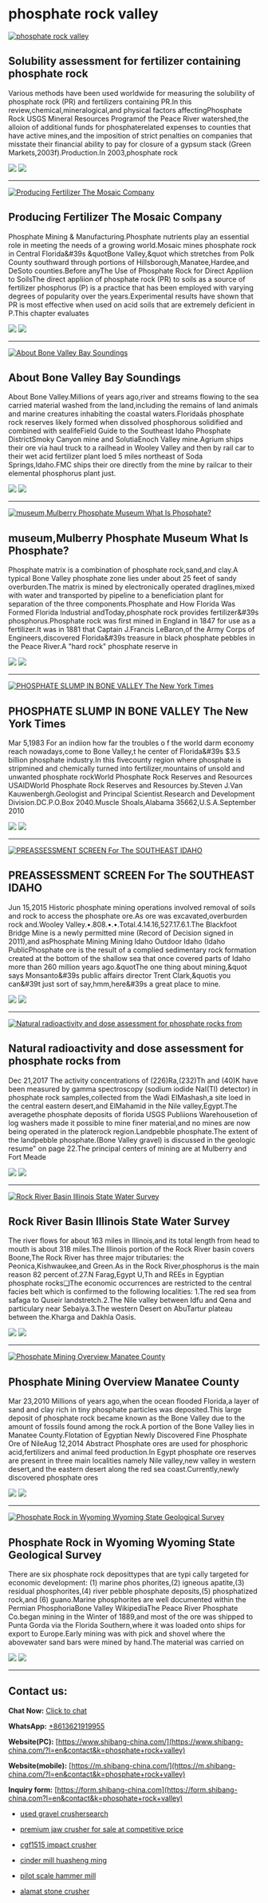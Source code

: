 # phosphate rock valley

<a href="https://swt.shibang-china.com/?l=en&img&k=phosphate+rock+valley" target="_blank">![phosphate rock valley](http://static.shibang-china.com/all-800x300/1422.jpg)</a>

## Solubility assessment for fertilizer containing phosphate rock
Various methods have been used worldwide for measuring the solubility of phosphate rock (PR) and fertilizers containing PR.In this review,chemical,mineralogical,and physical factors affectingPhosphate Rock USGS Mineral Resources Programof the Peace River watershed,the alloion of additional funds for phosphaterelated expenses to counties that have active mines,and the imposition of strict penalties on companies that misstate their financial ability to pay for closure of a gypsum stack (Green Markets,2003f).Production.In 2003,phosphate rock


<a href="https://whatsapp.shibangsoft.com/WhatsApp.php" target="_blank" title="WhatsApp">![](http://static.shibang-china.com/icon/whatsapp.png)</a> <a href="https://swt.shibang-china.com/?l=en&icon&k=phosphate+rock+valley" target="_blank">![](http://static.shibang-china.com/icon/chat-en.png)</a>

---

<a href="https://swt.shibang-china.com/?l=en&img&k=phosphate+rock+valley" target="_blank">![Producing Fertilizer The Mosaic Company](http://static.shibang-china.com/all-800x300/985.jpg)</a>

## Producing Fertilizer The Mosaic Company
Phosphate Mining & Manufacturing.Phosphate nutrients play an essential role in meeting the needs of a growing world.Mosaic mines phosphate rock in Central Florida&#39s &quotBone Valley,&quot which stretches from Polk County southward through portions of Hillsborough,Manatee,Hardee,and DeSoto counties.Before anyThe Use of Phosphate Rock for Direct Appliion to SoilsThe direct appliion of phosphate rock (PR) to soils as a source of fertilizer phosphorus (P) is a practice that has been employed with varying degrees of popularity over the years.Experimental results have shown that PR is most effective when used on acid soils that are extremely deficient in P.This chapter evaluates


<a href="https://whatsapp.shibangsoft.com/WhatsApp.php" target="_blank" title="WhatsApp">![](http://static.shibang-china.com/icon/whatsapp.png)</a> <a href="https://swt.shibang-china.com/?l=en&icon&k=phosphate+rock+valley" target="_blank">![](http://static.shibang-china.com/icon/chat-en.png)</a>

---

<a href="https://swt.shibang-china.com/?l=en&img&k=phosphate+rock+valley" target="_blank">![About Bone Valley Bay Soundings](http://static.shibang-china.com/all-800x300/438.jpg)</a>

## About Bone Valley Bay Soundings
About Bone Valley.Millions of years ago,river and streams flowing to the sea carried material washed from the land,including the remains of land animals and marine creatures inhabiting the coastal waters.Floridaâs phosphate rock reserves likely formed when dissolved phosphorous solidified and combined with sealifeField Guide to the Southeast Idaho Phosphate DistrictSmoky Canyon mine and SolutiaEnoch Valley mine.Agrium ships their ore via haul truck to a railhead in Wooley Valley and then by rail car to their wet acid fertilizer plant loed 5 miles northeast of Soda Springs,Idaho.FMC ships their ore directly from the mine by railcar to their elemental phosphorus plant just.


<a href="https://whatsapp.shibangsoft.com/WhatsApp.php" target="_blank" title="WhatsApp">![](http://static.shibang-china.com/icon/whatsapp.png)</a> <a href="https://swt.shibang-china.com/?l=en&icon&k=phosphate+rock+valley" target="_blank">![](http://static.shibang-china.com/icon/chat-en.png)</a>

---

<a href="https://swt.shibang-china.com/?l=en&img&k=phosphate+rock+valley" target="_blank">![museum,Mulberry Phosphate Museum What Is Phosphate?](http://static.shibang-china.com/all-800x300/309.jpg)</a>

## museum,Mulberry Phosphate Museum What Is Phosphate?
Phosphate matrix is a combination of phosphate rock,sand,and clay.A typical Bone Valley phosphate zone lies under about 25 feet of sandy overburden.The matrix is mined by electronically operated draglines,mixed with water and transported by pipeline to a beneficiation plant for separation of the three components.Phosphate and How Florida Was Formed Florida Industrial andToday,phosphate rock provides fertilizer&#39s phosphorus.Phosphate rock was first mined in England in 1847 for use as a fertilizer.It was in 1881 that Captain J.Francis LeBaron,of the Army Corps of Engineers,discovered Florida&#39s treasure in black phosphate pebbles in the Peace River.A "hard rock" phosphate reserve in


<a href="https://whatsapp.shibangsoft.com/WhatsApp.php" target="_blank" title="WhatsApp">![](http://static.shibang-china.com/icon/whatsapp.png)</a> <a href="https://swt.shibang-china.com/?l=en&icon&k=phosphate+rock+valley" target="_blank">![](http://static.shibang-china.com/icon/chat-en.png)</a>

---

<a href="https://swt.shibang-china.com/?l=en&img&k=phosphate+rock+valley" target="_blank">![PHOSPHATE SLUMP IN BONE VALLEY The New York Times](http://static.shibang-china.com/all-800x300/905.jpg)</a>

## PHOSPHATE SLUMP IN BONE VALLEY The New York Times
Mar 5,1983 For an indiion how far the troubles o f the world darm economy reach nowadays,come to Bone Valley,t he center of Florida&#39s $3.5 billion phosphate industry.In this fivecounty region where phosphate is stripmined and chemically turned into fertilizer,mountains of unsold and unwanted phosphate rockWorld Phosphate Rock Reserves and Resources USAIDWorld Phosphate Rock Reserves and Resources by.Steven J.Van Kauwenbergh.Geologist and Principal Scientist.Research and Development Division.DC.P.O.Box 2040.Muscle Shoals,Alabama 35662,U.S.A.September 2010


<a href="https://whatsapp.shibangsoft.com/WhatsApp.php" target="_blank" title="WhatsApp">![](http://static.shibang-china.com/icon/whatsapp.png)</a> <a href="https://swt.shibang-china.com/?l=en&icon&k=phosphate+rock+valley" target="_blank">![](http://static.shibang-china.com/icon/chat-en.png)</a>

---

<a href="https://swt.shibang-china.com/?l=en&img&k=phosphate+rock+valley" target="_blank">![PREASSESSMENT SCREEN For The SOUTHEAST IDAHO](http://static.shibang-china.com/all-800x300/1019.jpg)</a>

## PREASSESSMENT SCREEN For The SOUTHEAST IDAHO
Jun 15,2015 Historic phosphate mining operations involved removal of soils and rock to access the phosphate ore.As ore was excavated,overburden rock and.Wooley Valley.•.808.•.•.Total.4.14.16,527.17.6.1.The Blackfoot Bridge Mine is a newly permitted mine (Record of Decision signed in 2011),and asPhosphate Mining Mining Idaho Outdoor Idaho (Idaho PublicPhosphate ore is the result of a complied sedimentary rock formation created at the bottom of the shallow sea that once covered parts of Idaho more than 260 million years ago.&quotThe one thing about mining,&quot says Monsanto&#39s public affairs director Trent Clark,&quotis you can&#39t just sort of say,hmm,here&#39s a great place to mine.


<a href="https://whatsapp.shibangsoft.com/WhatsApp.php" target="_blank" title="WhatsApp">![](http://static.shibang-china.com/icon/whatsapp.png)</a> <a href="https://swt.shibang-china.com/?l=en&icon&k=phosphate+rock+valley" target="_blank">![](http://static.shibang-china.com/icon/chat-en.png)</a>

---

<a href="https://swt.shibang-china.com/?l=en&img&k=phosphate+rock+valley" target="_blank">![Natural radioactivity and dose assessment for phosphate rocks from](http://static.shibang-china.com/all-800x300/235.jpg)</a>

## Natural radioactivity and dose assessment for phosphate rocks from
Dec 21,2017 The activity concentrations of (226)Ra,(232)Th and (40)K have been measured by gamma spectroscopy (sodium iodide NaI(Tl) detector) in phosphate rock samples,collected from the Wadi ElMashash,a site loed in the central eastern desert,and ElMahamid in the Nile valley,Egypt.The averagethe phosphate deposits of florida USGS Publiions Warehousetion of log washers made it possible to mine finer material,and no mines are now being operated in the platerock region.Landpebble phosphate.The extent of the landpebble phosphate.(Bone Valley gravel) is discussed in the geologic resume" on page 22.The principal centers of mining are at Mulberry and Fort Meade


<a href="https://whatsapp.shibangsoft.com/WhatsApp.php" target="_blank" title="WhatsApp">![](http://static.shibang-china.com/icon/whatsapp.png)</a> <a href="https://swt.shibang-china.com/?l=en&icon&k=phosphate+rock+valley" target="_blank">![](http://static.shibang-china.com/icon/chat-en.png)</a>

---

<a href="https://swt.shibang-china.com/?l=en&img&k=phosphate+rock+valley" target="_blank">![Rock River Basin Illinois State Water Survey](http://static.shibang-china.com/all-800x300/984.jpg)</a>

## Rock River Basin Illinois State Water Survey
The river flows for about 163 miles in Illinois,and its total length from head to mouth is about 318 miles.The Illinois portion of the Rock River basin covers Boone,The Rock River has three major tributaries: the Peonica,Kishwaukee,and Green.As in the Rock River,phosphorus is the main reason 82 percent of.27.N Farag,Egypt U,Th and REEs in Egyptian phosphate rocks❑The economic occurrences are restricted to the central facies belt which is confirmed to the following localities: 1.The red sea from safaga to Quseir landstretch.2.The Nile valley between Idfu and Qena and particulary near Sebaiya.3.The western Desert on AbuTartur plateau between the.Kharga and Dakhla Oasis.


<a href="https://whatsapp.shibangsoft.com/WhatsApp.php" target="_blank" title="WhatsApp">![](http://static.shibang-china.com/icon/whatsapp.png)</a> <a href="https://swt.shibang-china.com/?l=en&icon&k=phosphate+rock+valley" target="_blank">![](http://static.shibang-china.com/icon/chat-en.png)</a>

---

<a href="https://swt.shibang-china.com/?l=en&img&k=phosphate+rock+valley" target="_blank">![Phosphate Mining Overview Manatee County](http://static.shibang-china.com/all-800x300/1182.jpg)</a>

## Phosphate Mining Overview Manatee County
Mar 23,2010 Millions of years ago,when the ocean flooded Florida,a layer of sand and clay rich in tiny phosphate particles was deposited.This large deposit of phosphate rock became known as the Bone Valley due to the amount of fossils found among the rock.A portion of the Bone Valley lies in Manatee County.Flotation of Egyptian Newly Discovered Fine Phosphate Ore of NileAug 12,2014 Abstract Phosphate ores are used for phosphoric acid,fertilizers and animal feed production.In Egypt phosphate ore reserves are present in three main localities namely Nile valley,new valley in western desert,and the eastern desert along the red sea coast.Currently,newly discovered phosphate ores


<a href="https://whatsapp.shibangsoft.com/WhatsApp.php" target="_blank" title="WhatsApp">![](http://static.shibang-china.com/icon/whatsapp.png)</a> <a href="https://swt.shibang-china.com/?l=en&icon&k=phosphate+rock+valley" target="_blank">![](http://static.shibang-china.com/icon/chat-en.png)</a>

---

<a href="https://swt.shibang-china.com/?l=en&img&k=phosphate+rock+valley" target="_blank">![Phosphate Rock in Wyoming Wyoming State Geological Survey](http://static.shibang-china.com/all-800x300/1349.jpg)</a>

## Phosphate Rock in Wyoming Wyoming State Geological Survey
There are six phosphate rock deposittypes that are typi cally targeted for economic development: (1) marine phos phorites,(2) igneous apatite,(3) residual phosphorites,(4) river pebble phosphate deposits,(5) phosphatized rock,and (6) guano.Marine phosphorites are well documented within the Permian PhosphoriaBone Valley WikipediaThe Peace River Phosphate Co.began mining in the Winter of 1889,and most of the ore was shipped to Punta Gorda via the Florida Southern,where it was loaded onto ships for export to Europe.Early mining was with pick and shovel where the abovewater sand bars were mined by hand.The material was carried on


<a href="https://whatsapp.shibangsoft.com/WhatsApp.php" target="_blank" title="WhatsApp">![](http://static.shibang-china.com/icon/whatsapp.png)</a> <a href="https://swt.shibang-china.com/?l=en&icon&k=phosphate+rock+valley" target="_blank">![](http://static.shibang-china.com/icon/chat-en.png)</a>

---
## Contact us:

**Chat Now:** [Click to chat](https://swt.shibang-china.com?l=en&contact&k=phosphate+rock+valley)

**WhatsApp:**  [+8613621919955](https://whatsapp.shibangsoft.com/WhatsApp.php)

**Website(PC):** [https://www.shibang-china.com/](https://www.shibang-china.com/?l=en&contact&k=phosphate+rock+valley)

**Website(mobile):** [https://m.shibang-china.com/](https://m.shibang-china.com/?l=en&contact&k=phosphate+rock+valley)

**Inquiry form:** [https://form.shibang-china.com](https://form.shibang-china.com?l=en&contact&k=phosphate+rock+valley)

* [used gravel crushersearch](../125/used%20gravel%20crushersearch.md)

* [premium jaw crusher for sale at competitive price](../119/premium%20jaw%20crusher%20for%20sale%20at%20competitive%20price.md)

* [cgf1515 impact crusher](../123/cgf1515%20impact%20crusher.md)

* [cinder mill huasheng ming](../119/cinder%20mill%20huasheng%20ming.md)

* [pilot scale hammer mill](../114/pilot%20scale%20hammer%20mill.md)

* [alamat stone crusher](../113/alamat%20stone%20crusher.md)